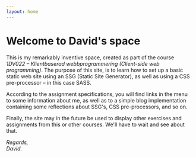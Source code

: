 ```yaml
---
layout: home
---
```

# Welcome to David's space
This is my remarkably inventive space, created as part of the course _1DV022 – Klientbaserad webbprogrammering (Client-side web programming)_. The purpose of this site, is to learn how to set up a basic static web site using an SSG (Static Site Generator), as well as using a CSS pre-processor – in this case SASS.

According to the assignment specifications, you will find links in the menu to some information about me, as well as to a simple blog implementation containing some reflections about SSG's, CSS pre-processors, and so on.

Finally, the site may in the future be used to display other exercises and assignments from this or other courses. We'll have to wait and see about that.

_Regards,  
David._